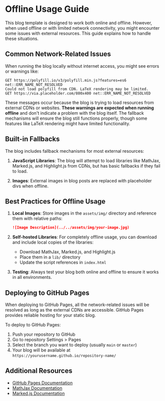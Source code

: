 # Offline Usage Guide

This blog template is designed to work both online and offline. However, when used offline or with limited network connectivity, you might encounter some issues with external resources. This guide explains how to handle these situations.

## Common Network-Related Issues

When running the blog locally without internet access, you might see errors or warnings like:

```
GET https://polyfill.io/v3/polyfill.min.js?features=es6 net::ERR_NAME_NOT_RESOLVED
Could not load polyfill from CDN. LaTeX rendering may be limited.
GET https://via.placeholder.com/800x400 net::ERR_NAME_NOT_RESOLVED
```

These messages occur because the blog is trying to load resources from external CDNs or websites. **These warnings are expected when running offline** and don't indicate a problem with the blog itself. The fallback mechanisms will ensure the blog still functions properly, though some features like LaTeX rendering might have limited functionality.

## Built-in Fallbacks

The blog includes fallback mechanisms for most external resources:

1. **JavaScript Libraries**: The blog will attempt to load libraries like MathJax, Marked.js, and Highlight.js from CDNs, but has basic fallbacks if they fail to load.

2. **Images**: External images in blog posts are replaced with placeholder divs when offline.

## Best Practices for Offline Usage

1. **Local Images**: Store images in the `assets/img/` directory and reference them with relative paths:
   ```markdown
   ![Image Description](../../assets/img/your-image.jpg)
   ```

2. **Self-hosted Libraries**: For completely offline usage, you can download and include local copies of the libraries:
   - Download MathJax, Marked.js, and Highlight.js
   - Place them in a `lib/` directory
   - Update the script references in `index.html`

3. **Testing**: Always test your blog both online and offline to ensure it works in all environments.

## Deploying to GitHub Pages

When deploying to GitHub Pages, all the network-related issues will be resolved as long as the external CDNs are accessible. GitHub Pages provides reliable hosting for your static blog.

To deploy to GitHub Pages:

1. Push your repository to GitHub
2. Go to repository Settings > Pages
3. Select the branch you want to deploy (usually `main` or `master`)
4. Your blog will be available at `https://yourusername.github.io/repository-name/`

## Additional Resources

- [GitHub Pages Documentation](https://docs.github.com/en/pages)
- [MathJax Documentation](https://docs.mathjax.org/)
- [Marked.js Documentation](https://marked.js.org/)
